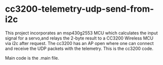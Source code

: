 # cc3200-telemetry-udp-send-from-i2c
This project incorporates an msp430g2553 MCU which calculates the input signal for a servo,and relays the 2-byte result to a CC3200 Wireless MCU via i2c after request.  The cc3200 has an AP open where one can connect and receive the UDP packets with the telemetry.  This is the cc3200 code.

Main code is the .main file.
